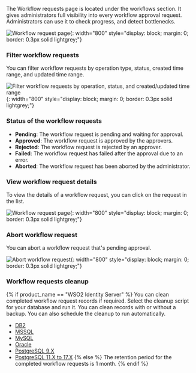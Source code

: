 The Workflow requests page is located under the workflows section. It gives administrators full visibility into every workflow approval request.
Administrators can use it to check progress, and detect bottlenecks.

![Workflow request page]({{base_path}}/assets/img/guides/workflows/workflow-requests.png){: width="800" style="display: block; margin: 0; border: 0.3px solid lightgrey;"}

### Filter workflow requests

You can filter workflow requests by operation type, status, created time range, and updated time range.

![Filter workflow requests by operation, status, and created/updated time range]({{base_path}}/assets/img/guides/workflows/workflow-requests-filter.png){: width="800" style="display: block; margin: 0; border: 0.3px solid lightgrey;"}

### Status of the workflow requests

- **Pending**: The workflow request is pending and waiting for approval.
- **Approved**: The workflow request is approved by the approvers.
- **Rejected**: The workflow request is rejected by an approver.
- **Failed**: The workflow request has failed after the approval due to an error.
- **Aborted**: The workflow request has been aborted by the administrator.

### View workflow request details

To view the details of a workflow request, you can click on the request in the list.

![Workflow request page]({{base_path}}/assets/img/guides/workflows/workflow-request-details.png){: width="800" style="display: block; margin: 0; border: 0.3px solid lightgrey;"}

### Abort workflow request

You can abort a workflow request that's pending approval.

![Abort workflow request]({{base_path}}/assets/img/guides/workflows/workflow-request-abort.png){: width="800" style="display: block; margin: 0; border: 0.3px solid lightgrey;"}

### Workflow requests cleanup

{% if product_name == "WSO2 Identity Server" %}
You can clean completed workflow request records if required. Select the cleanup script for your database and run it. You can clean records with or without a backup. You can also schedule the cleanup to run automatically.

- [DB2](https://github.com/wso2/carbon-identity-framework/tree/master/features/identity-core/org.wso2.carbon.identity.core.server.feature/resources/dbscripts/stored-procedures/db2/workflow-cleanup)
- [MSSQL](https://github.com/wso2/carbon-identity-framework/tree/master/features/identity-core/org.wso2.carbon.identity.core.server.feature/resources/dbscripts/stored-procedures/mssql/workflow-cleanup)
- [MySQL](https://github.com/wso2/carbon-identity-framework/tree/master/features/identity-core/org.wso2.carbon.identity.core.server.feature/resources/dbscripts/stored-procedures/mysql/workflow-cleanup)
- [Oracle](https://github.com/wso2/carbon-identity-framework/tree/master/features/identity-core/org.wso2.carbon.identity.core.server.feature/resources/dbscripts/stored-procedures/oracle/workflow-cleanup)
- [PostgreSQL 9.X](https://github.com/wso2/carbon-identity-framework/tree/master/features/identity-core/org.wso2.carbon.identity.core.server.feature/resources/dbscripts/stored-procedures/postgresql/postgre-9x/workflow-cleanup)
- [PostgreSQL 11.X to 17.X](https://github.com/wso2/carbon-identity-framework/tree/master/features/identity-core/org.wso2.carbon.identity.core.server.feature/resources/dbscripts/stored-procedures/postgresql/postgre-11x/workflow-cleanup)
{% else %}
The retention period for the completed workflow requests is 1 month.
{% endif %}

